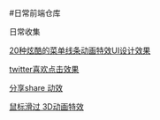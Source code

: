 #日常前端仓库

日常收集

[20种炫酷的菜单线条动画特效UI设计效果
](http://panjiachen.github.io/warehouse/LineMenuStyles/) 

[twitter喜欢点击效果
](http://panjiachen.github.io/warehouse/twitterLike/) 

[分享share 动效
](http://panjiachen.github.io/warehouse/share/)

[鼠标滑过 3D动画特效
](http://panjiachen.github.io/warehouse/Direction-aware3D%20/)



